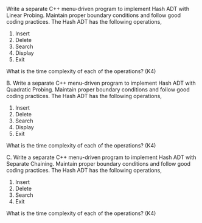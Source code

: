 Write a separate C++ menu-driven program to implement Hash ADT with Linear Probing. Maintain proper boundary conditions and follow good coding practices. The Hash ADT has the following operations,

1. Insert
2. Delete
3. Search
4. Display
5. Exit

What is the time complexity of each of the operations? (K4)

B. Write a separate C++ menu-driven program to implement Hash ADT with Quadratic Probing. Maintain proper boundary conditions and follow good coding practices. The Hash ADT has the following operations,

1. Insert
2. Delete
3. Search
4. Display
5. Exit

What is the time complexity of each of the operations? (K4)

C. Write a separate C++ menu-driven program to implement Hash ADT with Separate Chaining. Maintain proper boundary conditions and follow good coding practices. The Hash ADT has the following operations,

1. Insert
2. Delete
3. Search
4. Exit

What is the time complexity of each of the operations? (K4)
